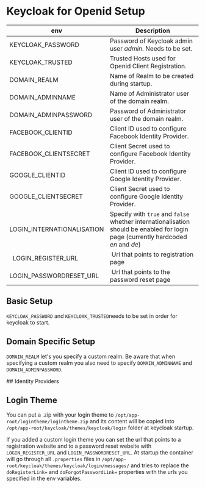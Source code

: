 # Keycloak for Openid Setup

| env                                   | Description                                                                     |
|------                                 |-------------                                                                    |
|  KEYCLOAK_PASSWORD                    | Password of Keycloak admin user *admin*. Needs to be set.                       |
|  KEYCLOAK_TRUSTED                     | Trusted Hosts used for Openid Client Registration.                              |
|  DOMAIN_REALM                         | Name of Realm to be created during startup.                                     |
|  DOMAIN_ADMINNAME                     | Name of Administrator user of the domain realm.                                 |
|  DOMAIN_ADMINPASSWORD                 | Password of Administrator user of the domain realm.                             |
|  FACEBOOK_CLIENTID                    | Client ID used to configure Facebook Identity Provider.                         |
|  FACEBOOK_CLIENTSECRET                | Client Secret used to configure Facebook Identity Provider.                     |
|  GOOGLE_CLIENTID                      | Client ID used to configure Google Identity Provider.                           |
|  GOOGLE_CLIENTSECRET                  | Client Secret used to configure Google Identity Provider.                       |
|  LOGIN_INTERNATIONALISATION           | Specify with `true` and `false` whether internationalisation should be enabled for login page (currently hardcoded *en* and *de*) |
|  LOGIN_REGISTER_URL                   | Url that points to registration page |
|  LOGIN_PASSWORDRESET_URL              | Url that points to the password reset page |

## Basic Setup

`KEYCLOAK_PASSWORD` and `KEYCLOAK_TRUSTED`needs to be set in order for keycloak
to start.

## Domain Specific Setup

`DOMAIN_REALM` let's you specify a custom realm. Be aware that when specifying a
custom realm you also need to specify `DOMAIN_ADMINNAME` and `DOMAIN_ADMINPASSWORD`.

## Identity Providers

## Login Theme

You can put a .zip with your login theme to `/opt/app-root/logintheme/logintheme.zip`
and its content will be copied into `/opt/app-root/keycloak/themes/keycloak/login`
folder at keycloak startup.

If you added a custom login theme you can set the url that points to a registration
website and to a password reset website with `LOGIN_REGISTER_URL` and `LOGIN_PASSWORDRESET_URL`.
At startup the container will go through all `.properties` files in `/opt/app-root/keycloak/themes/keycloak/login/messages/`
and tries to replace the `doRegisterLink=` and `doForgotPasswordLink=` properties
with the urls you specified in the env variables.
